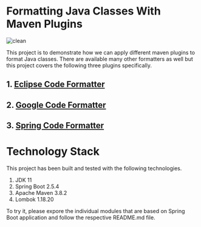 # Formatting Java Classes With Maven Plugins
![clean](https://user-images.githubusercontent.com/91077741/134330238-ff4da5be-204e-4eb7-a035-248dba6f6646.jpeg)

This project is to demonstrate how we can apply different maven plugins to format Java classes. There are available many other formatters as well but this project covers the following three plugins specifically.

## 1. [Eclipse Code Formatter](https://github.com/revelc/formatter-maven-plugin)
## 2. [Google Code Formatter](https://github.com/talios/googleformatter-maven-plugin)
## 3. [Spring Code Formatter](https://github.com/talios/googleformatter-maven-plugin)

# Technology Stack
This project has been built and tested with the following technologies.
1. JDK 11
2. Spring Boot 2.5.4
3. Apache Maven 3.8.2
4. Lombok 1.18.20

To try it, please expore the individual modules that are based on Spring Boot application and follow the respective README.md file.
